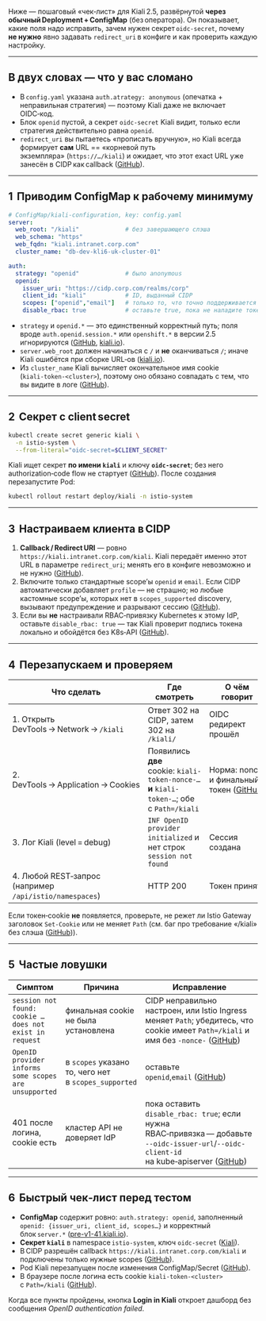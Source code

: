 Ниже — пошаговый «чек‑лист» для Kiali 2.5, развёрнутой **через обычный Deployment + ConfigMap** (без оператора). Он показывает, какие поля надо исправить, зачем нужен секрет `oidc‑secret`, почему **не нужно** явно задавать `redirect_uri` в конфиге и как проверить каждую настройку.

---

## В двух словах — что у вас сломано

* В `config.yaml` указана `auth.atrategy: anonymous` (опечатка + неправильная стратегия) — поэтому Kiali даже не включает OIDC‑код.
* Блок `openid` пустой, а секрет `oidc‑secret` Kiali видит, только если стратегия действительно равна `openid`.
* `redirect_uri` вы пытаетесь «прописать вручную», но Kiali всегда формирует **сам** URL == «корневой путь экземпляра» (`https://…/kiali`) и ожидает, что этот exact URL уже занесён в CIDP как callback ([GitHub][1]).

---

## 1  Приводим ConfigMap к рабочему минимуму

```yaml
# ConfigMap/kiali-configuration, key: config.yaml
server:
  web_root: "/kiali"             # без завершающего слэша
  web_schema: "https"
  web_fqdn: "kiali.intranet.corp.com"
  cluster_name: "db-dev-kli6-uk-cluster-01"

auth:
  strategy: "openid"             # было anonymous
  openid:
    issuer_uri: "https://cidp.corp.com/realms/corp"
    client_id: "kiali"           # ID, выданный CIDP
    scopes: ["openid","email"]   # только то, что точно поддерживается
    disable_rbac: true           # оставьте true, пока не наладите токены
```

* `strategy` и `openid.*` — это единственный корректный путь; поля вроде `auth.openid.session.*` или `openshift.*` в версии 2.5 игнорируются ([GitHub][1], [kiali.io][2]).
* `server.web_root` должен начинаться с `/` и **не** оканчиваться `/`; иначе Kiali ошибётся при сборке URL‑ов ([kiali.io][3]).
* Из `cluster_name` Kiali вычисляет окончательное имя cookie (`kiali‑token‑<cluster>`), поэтому оно обязано совпадать с тем, что вы видите в логе ([GitHub][4]).

---

## 2  Секрет с client secret

```bash
kubectl create secret generic kiali \
  -n istio-system \
  --from-literal="oidc-secret=$CLIENT_SECRET"
```

Kiali ищет секрет **по имени `kiali`** и ключу **`oidc-secret`**; без него authorization‑code flow не стартует ([GitHub][1]). После создания перезапустите Pod:

```bash
kubectl rollout restart deploy/kiali -n istio-system
```

---

## 3  Настраиваем клиента в CIDP

1. **Callback / Redirect URI** — ровно `https://kiali.intranet.corp.com/kiali`.
   Kiali передаёт именно этот URL в параметре `redirect_uri`; менять его в конфиге невозможно и не нужно ([GitHub][1]).
2. Включите только стандартные scope’ы `openid` и `email`. Если CIDP автоматически добавляет `profile` — не страшно; но любые кастомные scope’ы, которых нет в `scopes_supported` discovery, вызывают предупреждение и разрывают сессию ([GitHub][1]).
3. Если вы **не** настраивали RBAC‑привязку Kubernetes к этому IdP, оставьте `disable_rbac: true` — так Kiali проверит подпись токена локально и обойдётся без K8s‑API ([GitHub][1]).

---

## 4  Перезапускаем и проверяем

| Что сделать                                             | Где смотреть                                                                               | О чём говорит                                |
| ------------------------------------------------------- | ------------------------------------------------------------------------------------------ | -------------------------------------------- |
| 1. Открыть DevTools → Network → `/kiali`                | Ответ 302 на CIDP, затем 302 на `/kiali/`                                                  | OIDC редирект прошёл                         |
| 2. DevTools → Application → Cookies                     | Появились **две** cookie: `kiali-token-nonce-…` **и** `kiali-token-…`; обе с `Path=/kiali` | Норма: nonce и финальный токен ([GitHub][4]) |
| 3. Лог Kiali (level = debug)                            | `INF OpenID provider initialized` и нет строк `session not found`                          | Сессия создана                               |
| 4. Любой REST‑запрос (например `/api/istio/namespaces`) | HTTP 200                                                                                   | Токен принят                                 |

Если токен‑cookie **не** появляется, проверьте, не режет ли Istio Gateway заголовок `Set‑Cookie` или не меняет `Path` (см. баг про требование «/kiali» без слэша ([GitHub][5])).

---

## 5  Частые ловушки

| Симптом                                                 | Причина                                              | Исправление                                                                                                                                    |
| ------------------------------------------------------- | ---------------------------------------------------- | ---------------------------------------------------------------------------------------------------------------------------------------------- |
| `session not found: cookie … does not exist in request` | финальная cookie не была установлена                 | CIDP неправильно настроен, или Istio Ingress меняет `Path`; убедитесь, что cookie имеет `Path=/kiali` и имя без `‑nonce‑` ([GitHub][4])        |
| `OpenID provider informs some scopes are unsupported`   | в `scopes` указано то, чего нет в `scopes_supported` | оставьте `openid`,`email` ([GitHub][1])                                                                                                        |
| 401 после логина, cookie есть                           | кластер API не доверяет IdP                          | пока оставить `disable_rbac: true`; если нужна RBAC‑привязка — добавьте `--oidc-issuer-url`/`--oidc-client-id` на kube‑apiserver ([GitHub][1]) |

---

## 6  Быстрый чек‑лист перед тестом

* **ConfigMap** содержит ровно: `auth.strategy: openid`, заполненный `openid: {issuer_uri, client_id, scopes…}` и корректный блок `server.*` ([pre-v1-41.kiali.io][6]).
* **Секрет `kiali`** в namespace `istio-system`, ключ `oidc-secret` ([Kiali][7]).
* В CIDP разрешён callback `https://kiali.intranet.corp.com/kiali` и подключены только нужные scopes ([GitHub][1]).
* Pod Kiali перезапущен после изменения ConfigMap/Secret ([GitHub][8]).
* В браузере после логина есть cookie `kiali-token-<cluster>` с `Path=/kiali` ([GitHub][4]).

Когда все пункты пройдены, кнопка **Login in Kiali** откроет дашборд без сообщения *OpenID authentication failed*.

[1]: https://raw.githubusercontent.com/kiali/kiali.io/master/content/en/docs/Configuration/authentication/openid.md "raw.githubusercontent.com"
[2]: https://kiali.io/docs/configuration/authentication/openid/?utm_source=chatgpt.com "OpenID Connect strategy - Kiali"
[3]: https://kiali.io/docs/configuration/kialis.kiali.io/?utm_source=chatgpt.com "Kiali CR Reference"
[4]: https://github.com/kiali/kiali/discussions/8177?utm_source=chatgpt.com "Authentication rejected: request failed 401 Unauthorized #8177"
[5]: https://github.com/kiali/kiali/issues/5229?utm_source=chatgpt.com "openid redirects to web_root without · Issue #5229 · kiali/kiali - GitHub"
[6]: https://pre-v1-41.kiali.io/documentation/v1.35/installation-guide/?utm_source=chatgpt.com "Installation Guide - Kiali: Service mesh observability and configuration"
[7]: https://v1-41.kiali.io/docs/configuration/authentication/openid/?utm_source=chatgpt.com "OpenID Connect strategy - Kiali"
[8]: https://github.com/istio/istio/blob/master/samples/addons/kiali.yaml?utm_source=chatgpt.com "istio/samples/addons/kiali.yaml at master - GitHub"
